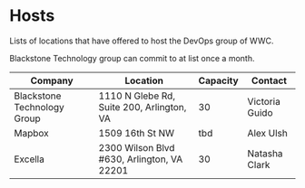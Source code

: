 # Hosts

Lists of locations that have offered to host the DevOps group of WWC.

Blackstone Technology group can commit to at list once a month.

|Company|Location|Capacity|Contact|
|-------|--------|--------|-------|
|Blackstone Technology Group|1110 N Glebe Rd, Suite 200, Arlington, VA| 30|Victoria Guido
|Mapbox| 1509 16th St NW | tbd | Alex Ulsh
|Excella| 2300 Wilson Blvd #630, Arlington, VA 22201 | 30 | Natasha Clark
